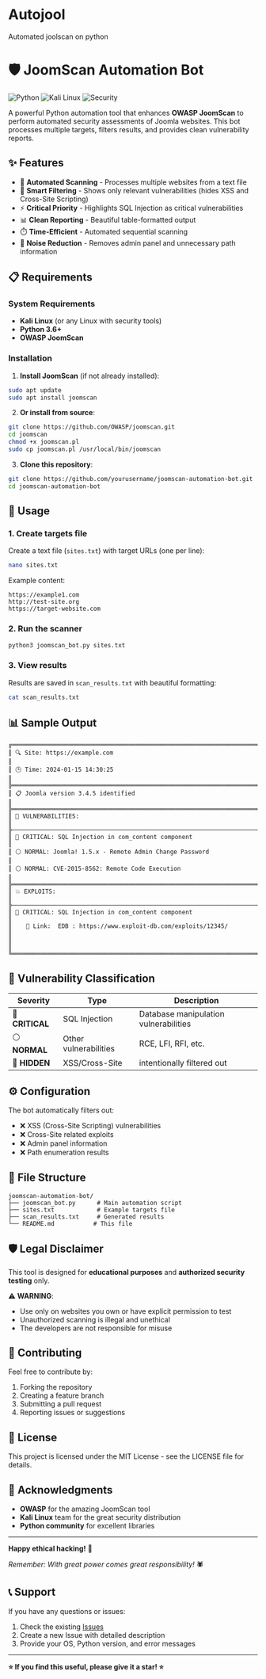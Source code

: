 # Autojool
Automated joolscan on python


# 🛡️ JoomScan Automation Bot

![Python](https://img.shields.io/badge/Python-3.6+-blue.svg)
![Kali Linux](https://img.shields.io/badge/Kali-Linux-red.svg)
![Security](https://img.shields.io/badge/Security-Scanner-green.svg)

A powerful Python automation tool that enhances **OWASP JoomScan** to perform automated security assessments of Joomla websites. This bot processes multiple targets, filters results, and provides clean vulnerability reports.

## ✨ Features

- 🔄 **Automated Scanning** - Processes multiple websites from a text file
- 🎯 **Smart Filtering** - Shows only relevant vulnerabilities (hides XSS and Cross-Site Scripting)
- ⚡ **Critical Priority** - Highlights SQL Injection as critical vulnerabilities
- 📊 **Clean Reporting** - Beautiful table-formatted output
- ⏱️ **Time-Efficient** - Automated sequential scanning
- 🚫 **Noise Reduction** - Removes admin panel and unnecessary path information

## 📋 Requirements

### System Requirements
- **Kali Linux** (or any Linux with security tools)
- **Python 3.6+**
- **OWASP JoomScan**

### Installation

1. **Install JoomScan** (if not already installed):
```bash
sudo apt update
sudo apt install joomscan
```

2. **Or install from source**:
```bash
git clone https://github.com/OWASP/joomscan.git
cd joomscan
chmod +x joomscan.pl
sudo cp joomscan.pl /usr/local/bin/joomscan
```

3. **Clone this repository**:
```bash
git clone https://github.com/yourusername/joomscan-automation-bot.git
cd joomscan-automation-bot
```

## 🚀 Usage

### 1. Create targets file
Create a text file (`sites.txt`) with target URLs (one per line):
```bash
nano sites.txt
```

Example content:
```
https://example1.com
http://test-site.org
https://target-website.com
```

### 2. Run the scanner
```bash
python3 joomscan_bot.py sites.txt
```

### 3. View results
Results are saved in `scan_results.txt` with beautiful formatting:
```bash
cat scan_results.txt
```

## 📊 Sample Output

```
╔══════════════════════════════════════════════════════════════════════════════════╗
║ 🔍 Site: https://example.com                                                     ║
║ 🕒 Time: 2024-01-15 14:30:25                                                     ║
╠══════════════════════════════════════════════════════════════════════════════════╣
║ 📋 Joomla version 3.4.5 identified                                               ║
╠══════════════════════════════════════════════════════════════════════════════════╣
║ 🚨 VULNERABILITIES:                                                              ║
╠──────────────────────────────────────────────────────────────────────────────────╣
║ 🔴 CRITICAL: SQL Injection in com_content component                              ║
║ ⚪ NORMAL: Joomla! 1.5.x - Remote Admin Change Password                           ║
║ ⚪ NORMAL: CVE-2015-8562: Remote Code Execution                                   ║
╠══════════════════════════════════════════════════════════════════════════════════╣
║ 💥 EXPLOITS:                                                                     ║
╠──────────────────────────────────────────────────────────────────────────────────╣
║ 📌 CRITICAL: SQL Injection in com_content component                              ║
║    🔗 Link:  EDB : https://www.exploit-db.com/exploits/12345/                    ║
║                                                                                  ║
╚══════════════════════════════════════════════════════════════════════════════════╝
```

## 🎯 Vulnerability Classification

| Severity | Type | Description |
|----------|------|-------------|
| 🔴 **CRITICAL** | SQL Injection | Database manipulation vulnerabilities |
| ⚪ **NORMAL** | Other vulnerabilities | RCE, LFI, RFI, etc. |
| 🚫 **HIDDEN** | XSS/Cross-Site | intentionally filtered out |

## ⚙️ Configuration

The bot automatically filters out:
- ❌ XSS (Cross-Site Scripting) vulnerabilities
- ❌ Cross-Site related exploits
- ❌ Admin panel information
- ❌ Path enumeration results

## 📁 File Structure

```
joomscan-automation-bot/
├── joomscan_bot.py      # Main automation script
├── sites.txt            # Example targets file
├── scan_results.txt     # Generated results
└── README.md           # This file
```

## 🛡️ Legal Disclaimer

This tool is designed for **educational purposes** and **authorized security testing** only. 

⚠️ **WARNING**: 
- Use only on websites you own or have explicit permission to test
- Unauthorized scanning is illegal and unethical
- The developers are not responsible for misuse

## 🤝 Contributing

Feel free to contribute by:
1. Forking the repository
2. Creating a feature branch
3. Submitting a pull request
4. Reporting issues or suggestions

## 📄 License

This project is licensed under the MIT License - see the LICENSE file for details.

## 🙏 Acknowledgments

- **OWASP** for the amazing JoomScan tool
- **Kali Linux** team for the great security distribution
- **Python community** for excellent libraries

---

**Happy ethical hacking!** 🚀

*Remember: With great power comes great responsibility!* 🕷️

## 📞 Support

If you have any questions or issues:
1. Check the existing [Issues](../../issues)
2. Create a new Issue with detailed description
3. Provide your OS, Python version, and error messages

---

**⭐ If you find this useful, please give it a star! ⭐**
